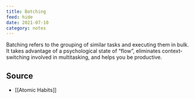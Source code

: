 ```yaml
---
title: Batching
feed: hide
date: 2021-07-10
category: notes
---
```


Batching refers to the grouping of similar tasks and executing them in bulk. It takes advantage of a psychological state of “flow”, eliminates context-switching involved in multitasking, and helps you be productive.

## Source
- [[Atomic Habits]]